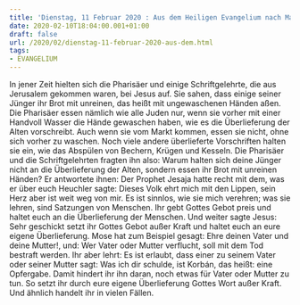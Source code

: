 ```yaml
---
title: 'Dienstag, 11 Februar 2020 : Aus dem Heiligen Evangelium nach Markus - Mk 7,1-13.'
date: 2020-02-10T18:04:00.001+01:00
draft: false
url: /2020/02/dienstag-11-februar-2020-aus-dem.html
tags: 
- EVANGELIUM
---
```


In jener Zeit hielten sich die Pharisäer und einige Schriftgelehrte, die aus Jerusalem gekommen waren, bei Jesus auf. Sie sahen, dass einige seiner Jünger ihr Brot mit unreinen, das heißt mit ungewaschenen Händen aßen. Die Pharisäer essen nämlich wie alle Juden nur, wenn sie vorher mit einer Handvoll Wasser die Hände gewaschen haben, wie es die Überlieferung der Alten vorschreibt. Auch wenn sie vom Markt kommen, essen sie nicht, ohne sich vorher zu waschen. Noch viele andere überlieferte Vorschriften halten sie ein, wie das Abspülen von Bechern, Krügen und Kesseln. Die Pharisäer und die Schriftgelehrten fragten ihn also: Warum halten sich deine Jünger nicht an die Überlieferung der Alten, sondern essen ihr Brot mit unreinen Händen? Er antwortete ihnen: Der Prophet Jesaja hatte recht mit dem, was er über euch Heuchler sagte: Dieses Volk ehrt mich mit den Lippen, sein Herz aber ist weit weg von mir. Es ist sinnlos, wie sie mich verehren; was sie lehren, sind Satzungen von Menschen. Ihr gebt Gottes Gebot preis und haltet euch an die Überlieferung der Menschen. Und weiter sagte Jesus: Sehr geschickt setzt ihr Gottes Gebot außer Kraft und haltet euch an eure eigene Überlieferung. Mose hat zum Beispiel gesagt: Ehre deinen Vater und deine Mutter!, und: Wer Vater oder Mutter verflucht, soll mit dem Tod bestraft werden. Ihr aber lehrt: Es ist erlaubt, dass einer zu seinem Vater oder seiner Mutter sagt: Was ich dir schulde, ist Korbán, das heißt: eine Opfergabe. Damit hindert ihr ihn daran, noch etwas für Vater oder Mutter zu tun. So setzt ihr durch eure eigene Überlieferung Gottes Wort außer Kraft. Und ähnlich handelt ihr in vielen Fällen.